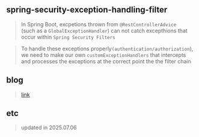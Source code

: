 ## spring-security-exception-handling-filter
> In Spring Boot, excpetions thrown from `@RestControllerAdvice` </br>
(such as a `GlobalExceptionHandler`) can not catch excepthions that occur within `Spring Security Filters`

> To handle these exceptions properly`(authentication/authorization`),</br> we need to make our own `customExceptionHandlers` that intercepts and processes the exceptions at the correct point the the filter chain

## blog
> [link]()

## etc
> updated in 2025.07.06
